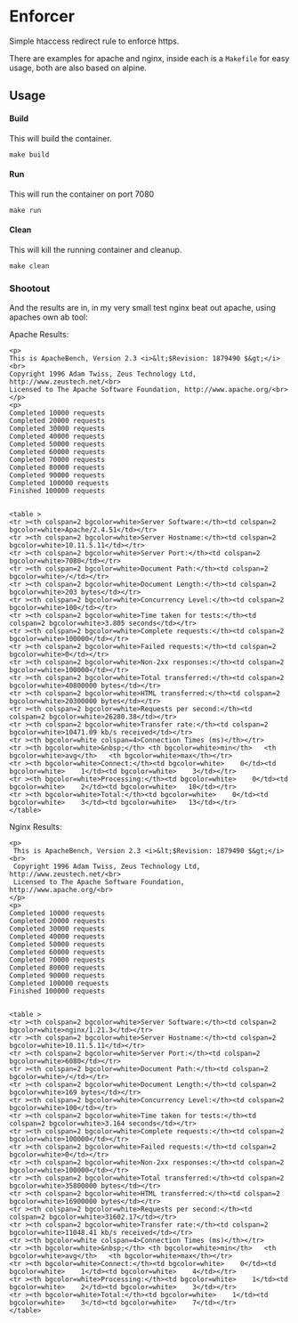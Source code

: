 # Enforcer

Simple htaccess redirect rule to enforce https.

There are examples for apache and nginx, inside each is a `Makefile` for easy usage, both are also based on alpine.

## Usage

#### Build

This will build the container.

`make build`

#### Run

This will run the container on port 7080

`make run`

#### Clean
 
This will kill the running container and cleanup.

`make clean`


### Shootout

And the results are in, in my very small test nginx beat out apache, using apaches own ab tool:


Apache Results:

    <p>
    This is ApacheBench, Version 2.3 <i>&lt;$Revision: 1879490 $&gt;</i><br>
    Copyright 1996 Adam Twiss, Zeus Technology Ltd, http://www.zeustech.net/<br>
    Licensed to The Apache Software Foundation, http://www.apache.org/<br>
    </p>
    <p>
    Completed 10000 requests
    Completed 20000 requests
    Completed 30000 requests
    Completed 40000 requests
    Completed 50000 requests
    Completed 60000 requests
    Completed 70000 requests
    Completed 80000 requests
    Completed 90000 requests
    Completed 100000 requests
    Finished 100000 requests
    
    
    <table >
    <tr ><th colspan=2 bgcolor=white>Server Software:</th><td colspan=2 bgcolor=white>Apache/2.4.51</td></tr>
    <tr ><th colspan=2 bgcolor=white>Server Hostname:</th><td colspan=2 bgcolor=white>10.11.5.11</td></tr>
    <tr ><th colspan=2 bgcolor=white>Server Port:</th><td colspan=2 bgcolor=white>7080</td></tr>
    <tr ><th colspan=2 bgcolor=white>Document Path:</th><td colspan=2 bgcolor=white>/</td></tr>
    <tr ><th colspan=2 bgcolor=white>Document Length:</th><td colspan=2 bgcolor=white>203 bytes</td></tr>
    <tr ><th colspan=2 bgcolor=white>Concurrency Level:</th><td colspan=2 bgcolor=white>100</td></tr>
    <tr ><th colspan=2 bgcolor=white>Time taken for tests:</th><td colspan=2 bgcolor=white>3.805 seconds</td></tr>
    <tr ><th colspan=2 bgcolor=white>Complete requests:</th><td colspan=2 bgcolor=white>100000</td></tr>
    <tr ><th colspan=2 bgcolor=white>Failed requests:</th><td colspan=2 bgcolor=white>0</td></tr>
    <tr ><th colspan=2 bgcolor=white>Non-2xx responses:</th><td colspan=2 bgcolor=white>100000</td></tr>
    <tr ><th colspan=2 bgcolor=white>Total transferred:</th><td colspan=2 bgcolor=white>40800000 bytes</td></tr>
    <tr ><th colspan=2 bgcolor=white>HTML transferred:</th><td colspan=2 bgcolor=white>20300000 bytes</td></tr>
    <tr ><th colspan=2 bgcolor=white>Requests per second:</th><td colspan=2 bgcolor=white>26280.38</td></tr>
    <tr ><th colspan=2 bgcolor=white>Transfer rate:</th><td colspan=2 bgcolor=white>10471.09 kb/s received</td></tr>
    <tr ><th bgcolor=white colspan=4>Connection Times (ms)</th></tr>
    <tr ><th bgcolor=white>&nbsp;</th> <th bgcolor=white>min</th>   <th bgcolor=white>avg</th>   <th bgcolor=white>max</th></tr>
    <tr ><th bgcolor=white>Connect:</th><td bgcolor=white>    0</td><td bgcolor=white>    1</td><td bgcolor=white>    3</td></tr>
    <tr ><th bgcolor=white>Processing:</th><td bgcolor=white>    0</td><td bgcolor=white>    2</td><td bgcolor=white>   10</td></tr>
    <tr ><th bgcolor=white>Total:</th><td bgcolor=white>    0</td><td bgcolor=white>    3</td><td bgcolor=white>   13</td></tr>
    </table>


Nginx Results:

    <p>
     This is ApacheBench, Version 2.3 <i>&lt;$Revision: 1879490 $&gt;</i><br>
     Copyright 1996 Adam Twiss, Zeus Technology Ltd, http://www.zeustech.net/<br>
     Licensed to The Apache Software Foundation, http://www.apache.org/<br>
    </p>
    <p>
    Completed 10000 requests
    Completed 20000 requests
    Completed 30000 requests
    Completed 40000 requests
    Completed 50000 requests
    Completed 60000 requests
    Completed 70000 requests
    Completed 80000 requests
    Completed 90000 requests
    Completed 100000 requests
    Finished 100000 requests


    <table >
    <tr ><th colspan=2 bgcolor=white>Server Software:</th><td colspan=2 bgcolor=white>nginx/1.21.3</td></tr>
    <tr ><th colspan=2 bgcolor=white>Server Hostname:</th><td colspan=2 bgcolor=white>10.11.5.11</td></tr>
    <tr ><th colspan=2 bgcolor=white>Server Port:</th><td colspan=2 bgcolor=white>6080</td></tr>
    <tr ><th colspan=2 bgcolor=white>Document Path:</th><td colspan=2 bgcolor=white>/</td></tr>
    <tr ><th colspan=2 bgcolor=white>Document Length:</th><td colspan=2 bgcolor=white>169 bytes</td></tr>
    <tr ><th colspan=2 bgcolor=white>Concurrency Level:</th><td colspan=2 bgcolor=white>100</td></tr>
    <tr ><th colspan=2 bgcolor=white>Time taken for tests:</th><td colspan=2 bgcolor=white>3.164 seconds</td></tr>
    <tr ><th colspan=2 bgcolor=white>Complete requests:</th><td colspan=2 bgcolor=white>100000</td></tr>
    <tr ><th colspan=2 bgcolor=white>Failed requests:</th><td colspan=2 bgcolor=white>0</td></tr>
    <tr ><th colspan=2 bgcolor=white>Non-2xx responses:</th><td colspan=2 bgcolor=white>100000</td></tr>
    <tr ><th colspan=2 bgcolor=white>Total transferred:</th><td colspan=2 bgcolor=white>35800000 bytes</td></tr>
    <tr ><th colspan=2 bgcolor=white>HTML transferred:</th><td colspan=2 bgcolor=white>16900000 bytes</td></tr>
    <tr ><th colspan=2 bgcolor=white>Requests per second:</th><td colspan=2 bgcolor=white>31602.17</td></tr>
    <tr ><th colspan=2 bgcolor=white>Transfer rate:</th><td colspan=2 bgcolor=white>11048.41 kb/s received</td></tr>
    <tr ><th bgcolor=white colspan=4>Connection Times (ms)</th></tr>
    <tr ><th bgcolor=white>&nbsp;</th> <th bgcolor=white>min</th>   <th bgcolor=white>avg</th>   <th bgcolor=white>max</th></tr>
    <tr ><th bgcolor=white>Connect:</th><td bgcolor=white>    0</td><td bgcolor=white>    1</td><td bgcolor=white>    4</td></tr>
    <tr ><th bgcolor=white>Processing:</th><td bgcolor=white>    1</td><td bgcolor=white>    2</td><td bgcolor=white>    3</td></tr>
    <tr ><th bgcolor=white>Total:</th><td bgcolor=white>    1</td><td bgcolor=white>    3</td><td bgcolor=white>    7</td></tr>
    </table>
